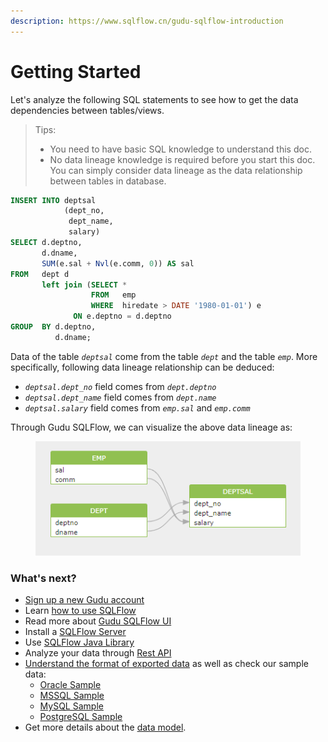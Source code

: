 ```yaml
---
description: https://www.sqlflow.cn/gudu-sqlflow-introduction
---
```


# Getting Started

Let's analyze the following SQL statements to see how to get the data dependencies between tables/views.

> Tips:
>
> * You need to have basic SQL knowledge to understand this doc.
> * No data lineage knowledge is required before you start this doc. You can simply consider data lineage as the data relationship between tables in database.

```sql
INSERT INTO deptsal
            (dept_no,
             dept_name,
             salary)
SELECT d.deptno,
       d.dname,
       SUM(e.sal + Nvl(e.comm, 0)) AS sal
FROM   dept d
       left join (SELECT *
                  FROM   emp
                  WHERE  hiredate > DATE '1980-01-01') e
              ON e.deptno = d.deptno
GROUP  BY d.deptno,
          d.dname; 
```

Data of the table _`deptsal`_ come from the table _`dept`_ and the table _`emp`_. More specifically, following data lineage relationship can be deduced:&#x20;

* _`deptsal.dept_no`_ field comes from _`dept.deptno`_&#x20;
* _`deptsal.dept_name`_ field comes from _`dept.name`_&#x20;
* _`deptsal.salary`_ field comes from _`emp.sal`_ and _`emp.comm`_

Through Gudu SQLFlow, we can visualize the above data lineage as:

<figure><img src="../../.gitbook/assets/111.png" alt=""><figcaption></figcaption></figure>

### What's next?

* [Sign up a new Gudu account](sign-up-a-new-account/)
* Learn [how to use SQLFlow](how-to-use-sqlflow.md)
* Read more about [Gudu SQLFlow UI ](../ui/)
* Install a [SQLFlow Server](../installation/)
* Use [SQLFlow Java Library](../java-library/)
* Analyze your data through [Rest API ](../../3.-api-docs/using-the-rest-api.md)
* [Understand the format of exported data](../../6.-sqlflow-ingester/understanding-the-format-of-exported-data/) as well as check our sample data:
  * [Oracle Sample](../../6.-sqlflow-ingester/understanding-the-format-of-exported-data/oracle.md)
  * [MSSQL Sample](../../6.-sqlflow-ingester/understanding-the-format-of-exported-data/microsoft-sql-server.md)
  * [MySQL Sample](../../6.-sqlflow-ingester/understanding-the-format-of-exported-data/mysql.md)
  * [PostgreSQL Sample](../../6.-sqlflow-ingester/understanding-the-format-of-exported-data/postgresql.md)
* Get more details about the [data model](../../7.-reference/lineage-model/README.md).
